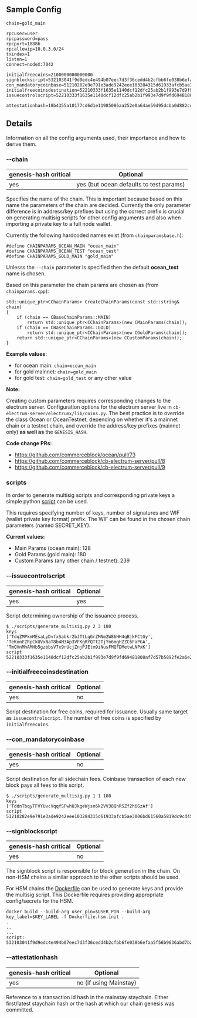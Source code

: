 ## Sample Config

```
chain=gold_main

rpcuser=user
rpcpassword=pass
rpcport=18886
rpcallowip=10.0.3.0/24
txindex=1
listen=1
connect=nodeX:7042

initialfreecoins=2100000000000000
signblockscript=532103041f9d9edc4e494b07eec7d3f36cedd4b2cfbb6fe038b6efaa5f56b9636abd7b21037c06b0c66c98468d64bb43aff91a65c0a576113d8d978c3af191e38845ae5dab21031bd16518d76451e7cf13f64087e4ae4816d08ae1d579fa6c172dcfe4476bd7da210226c839b56b99af781bbb4ce14365744253ae75ffe6f9182dd7b0df95c439537a21023cd2fc00c9cb185b4c0da16a45a1039e16709a61fb22340645790b7d1391b66055ae
con_mandatorycoinbase=51210282e9e791e3ade9242eee103284315d61933afcb5ae3006bd61560a5819dc9cd451ae
initialfreecoinsdestination=52210333f1635e1140dcf12dfc25ab2b1f993e7d9f9fd69481808af7d57b5892fe2a6e21028e029a8383c812f7a1c64a5daeee0ac1df79dd5a0915654733ad0d5c2a7cda642103856c9deac8e061e7cb086922c73104869708a8081dc38e1c4290d6d409476cc553ae
issuecontrolscript=52210333f1635e1140dcf12dfc25ab2b1f993e7d9f9fd69481808af7d57b5892fe2a6e21028e029a8383c812f7a1c64a5daeee0ac1df79dd5a0915654733ad0d5c2a7cda642103856c9deac8e061e7cb086922c73104869708a8081dc38e1c4290d6d409476cc553ae

attestationhash=18b4355a10177cd6d1e11985086aa252e0a64ae59d95dcba0d882cdd99fa3564
```

## Details

Information on all the config arguments used, their importance and how to derive them.

### --chain

genesis-hash critical | Optional
--- | ---
yes | yes (but ocean defaults to test params)


Specifies the name of the chain. This is important because based on this name the parameters of the chain are decided. Currently the only parameter difference is in address/key prefixes but using the correct prefix is crucial on generating multisig scripts for other config arguments and also when importing a private key to a full node wallet.


Currently the following hardcoded names exist (from `chainparamsbase.h`):
```
#define CHAINPARAMS_OCEAN_MAIN "ocean_main"
#define CHAINPARAMS_OCEAN_TEST "ocean_test"
#define CHAINPARAMS_GOLD_MAIN "gold_main"
```

Unlesss the `--chain` parameter is specified then the default **ocean_test** name is chosen.

Based on this parameter the chain params are chosen as (from `chainparams.cpp`):
```
std::unique_ptr<CChainParams> CreateChainParams(const std::string& chain)
{
    if (chain == CBaseChainParams::MAIN)
        return std::unique_ptr<CChainParams>(new CMainParams(chain));
    if (chain == CBaseChainParams::GOLD)
        return std::unique_ptr<CChainParams>(new CGoldParams(chain));
    return std::unique_ptr<CChainParams>(new CCustomParams(chain));
}
```

**Example values:**

- for ocean main: `chain=ocean_main`
- for gold mainnet: `chain=gold_main`
- for gold test: `chain=gold_test` or any other value

**Note:**

Creating custom parameters requires corresponding changes to the electrum server. Configuration options for the electrum server live in `cb-electrum-server/electrumx/lib/coins.py`. The best practice is to override the class Ocean or OceanTestnet, depending on whether it's a mainnet chain or a testnet chain, and override the address/key prefixes (mainnet only) **as well as** the `GENESIS_HASH`.

**Code change PRs:**

- https://github.com/commerceblock/ocean/pull/73
- https://github.com/commerceblock/cb-electrum-server/pull/8
- https://github.com/commerceblock/cb-electrum-server/pull/9

### scripts

In order to generate multisig scripts and corresponding private keys a simple python [script](https://github.com/commerceblock/federation/blob/master/scripts/generate_multisig.py) can be used.

This requires specifying number of keys, number of signatures and WIF (wallet private key format) prefix. The WIF can be found in the chosen chain parameters (named SECRET_KEY).

**Current values:**

- Main Params (ocean main): 128
- Gold Params (gold main): 180
- Custom Params (any other chain / testnet): 239

### --issuecontrolscript

genesis-hash critical | Optional
--- | ---
yes | yes

Script determining ownership of the issuance process.

```
$ ./scripts/generate_multisig.py 2 3 180
keys
['TdqZMPkmMEsaLyDvfxSabkr2bJTtLgGrZMNm2W86HH4qBjkFCtGy', 'TeKonFZRpCkUVxNaT8b4M3Ap3VFKgRYQTt2TjYn6mgHZZC6FaPGA', 'TmQVnMhAMHb5gzbbsV7x9rUcjZnjPJEtm9iNusFMQFDMetwLNPxK']
script
52210333f1635e1140dcf12dfc25ab2b1f993e7d9f9fd69481808af7d57b5892fe2a6e21028e029a8383c812f7a1c64a5daeee0ac1df79dd5a0915654733ad0d5c2a7cda642103856c9deac8e061e7cb086922c73104869708a8081dc38e1c4290d6d409476cc553ae
```

### --initialfreecoinsdestination

genesis-hash critical | Optional
--- | ---
yes | no

Script destination for free coins, required for issuance. Usually same target as `issuecontrolscript`. The number of free coins is specified by `initialfreecoins`.

### --con_mandatorycoinbase

genesis-hash critical | Optional
--- | ---
yes | no

Script destination for all sidechain fees. Coinbase transaction of each new block pays all fees to this script.

```
$ ./scripts/generate_multisig.py 1 1 180
keys
['TddnTbqyTFVYUvcVqqfSFwhUJkgeWjsn6k2VV38QhRSZf2h6GzAf']
script
51210282e9e791e3ade9242eee103284315d61933afcb5ae3006bd61560a5819dc9cd451ae
```

### --signblockscript

genesis-hash critical | Optional
--- | ---
yes | no

The signblock script is responsible for block generation in the chain. On non-HSM chains a similar approach to the other scripts should be used.

For HSM chains the [Dockerfile](https://github.com/commerceblock/federation/blob/master/Dockerfile.hsm.init) can be used to generate keys and provide the multisig script. This Dockerfile requires providing appropriate config/secrets for the HSM.

```
docker build --build-arg user_pin=$USER_PIN --build-arg key_label=$KEY_LABEL -f Dockerfile.hsm.init .
.
..
...
script: 532103041f9d9edc4e494b07eec7d3f36cedd4b2cfbb6fe038b6efaa5f56b9636abd7b21037c06b0c66c98468d64bb43aff91a65c0a576113d8d978c3af191e38845ae5dab21031bd16518d76451e7cf13f64087e4ae4816d08ae1d579fa6c172dcfe4476bd7da210226c839b56b99af781bbb4ce14365744253ae75ffe6f9182dd7b0df95c439537a21023cd2fc00c9cb185b4c0da16a45a1039e16709a61fb22340645790b7d1391b66055ae
```

### --attestationhash

genesis-hash critical | Optional
--- | ---
yes | no (if using Mainstay)

Reference to a transaction id hash in the mainstay staychain. Either first/latest staychain hash or the hash at which our chain genesis was committed.
